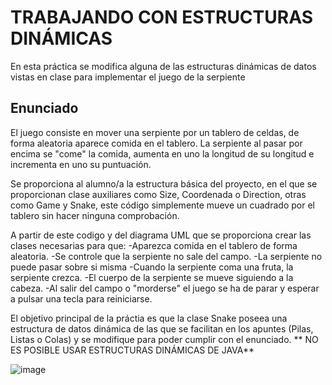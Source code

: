 
# TRABAJANDO CON ESTRUCTURAS DINÁMICAS

En esta práctica se modifica alguna de las estructuras dinámicas de datos vistas en clase para implementar el juego de la serpiente

## Enunciado

El juego consiste en mover una serpiente por un tablero de celdas, de forma aleatoria aparece comida en el tablero. La serpiente al 
pasar por encima se "come" la comida, aumenta en uno la longitud de su longitud e incrementa en uno su puntuación.

Se proporciona al alumno/a la estructura básica del proyecto, en el que se proporcionan clase auxiliares como Size, Coordenada o Direction,
otras como Game y Snake, este código simplemente mueve un cuadrado por el tablero sin hacer ninguna comprobación.

A partir de este codigo y del diagrama UML que se proporciona crear las clases necesarias para que:
    -Aparezca comida en el tablero de forma aleatoria.
    -Se controle que la serpiente no sale del campo.
    -La serpiente no puede pasar sobre si misma
    -Cuando la serpiente coma una fruta, la serpiente crezca.
    -El cuerpo de la serpiente se mueve siguiendo a la cabeza.
    -Al salir del campo o "morderse" el juego se ha de parar y esperar a pulsar una tecla para reiniciarse.
 
El objetivo principal de la práctia es que la clase Snake poseea una estructura de datos dinámica de las que se facilitan en los apuntes (Pilas,
Listas o Colas) y se modifique para poder cumplir con el enunciado. ** NO ES POSIBLE USAR ESTRUCTURAS DINÁMICAS DE JAVA**

![image](https://raw.githubusercontent.com/pass1enator/DAWSnakeTemplate/blob/master/src/main/resources/uml.png)
